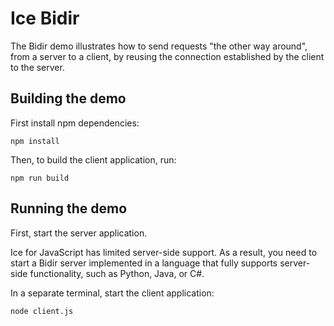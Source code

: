 # Ice Bidir

The Bidir demo illustrates how to send requests "the other way around", from a server to a client, by reusing the
connection established by the client to the server.

## Building the demo

First install npm dependencies:

```shell
npm install
```

Then, to build the client application, run:

```shell
npm run build
```

## Running the demo

First, start the server application.

Ice for JavaScript has limited server-side support. As a result, you need to start a Bidir server implemented in a
language that fully supports server-side functionality, such as Python, Java, or C#.

In a separate terminal, start the client application:

```shell
node client.js
```
